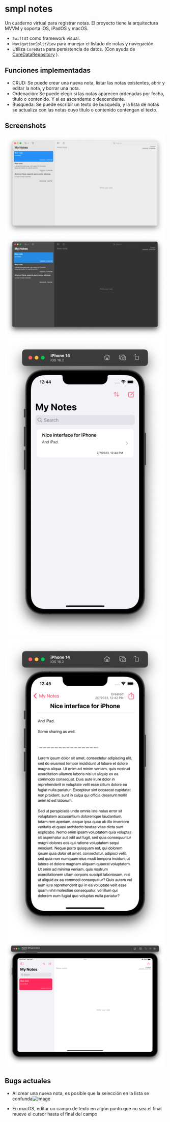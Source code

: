 #  smpl notes

Un cuaderno virtual para registrar notas. El proyecto tiene la arquitectura MVVM y soporta iOS, iPadOS y macOS.
- `SwiftUI` como framework visual.
- `NavigationSplitView` para manejar el listado de notas y navegación.
- Utiliza `CoreData` para persistencia de datos. (Con ayuda de [CoreDataRepository](https://github.com/roanutil/CoreDataRepository) ).

## Funciones implementadas

- CRUD: Se puede crear una nueva nota, listar las notas existentes, abrir y editar la nota, y borrar una nota.
- Ordenación: Se puede elegir si las notas aparecen ordenadas por fecha, titulo o contenido. Y si es ascendente o descendente.
- Busqueda: Se puede escribir un texto de busqueda, y la lista de notas se actualiza con las notas cuyo título o contenido contengan el texto.

## Screenshots



![macos light](./Resources/macos_light.png)
![macos dark](./Resources/macos_dark.png)
![iphone list](./Resources/iphone_list.png)
![iphone edit](./Resources/iphone_edit.png)
![ipad new](./Resources/ipad_new.png)

## Bugs actuales

- Al crear una nueva nota, es posible que la selección en la lista se confunda![image](https://user-images.githubusercontent.com/26968689/217340210-e21d3cd0-a6b6-4049-8b63-f80a3a6b862a.png)

- En macOS, editar un campo de texto en algún punto que no sea el final mueve el cursor hasta el final del campo
